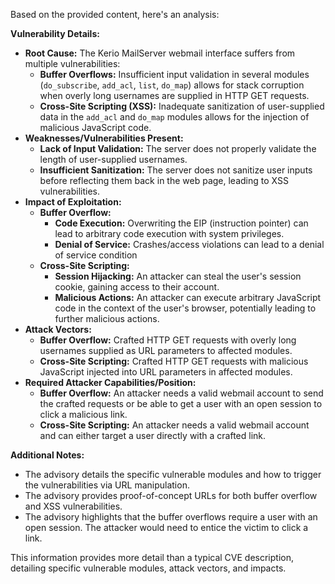 Based on the provided content, here's an analysis:

**Vulnerability Details:**

*   **Root Cause:** The Kerio MailServer webmail interface suffers from multiple vulnerabilities:
    *   **Buffer Overflows:**  Insufficient input validation in several modules (`do_subscribe`, `add_acl`, `list`, `do_map`) allows for stack corruption when overly long usernames are supplied in HTTP GET requests.
    *   **Cross-Site Scripting (XSS):**  Inadequate sanitization of user-supplied data in the `add_acl` and `do_map` modules allows for the injection of malicious JavaScript code.
*   **Weaknesses/Vulnerabilities Present:**
    *   **Lack of Input Validation:** The server does not properly validate the length of user-supplied usernames.
    *   **Insufficient Sanitization:** The server does not sanitize user inputs before reflecting them back in the web page, leading to XSS vulnerabilities.
*   **Impact of Exploitation:**
    *   **Buffer Overflow:**
        *   **Code Execution:** Overwriting the EIP (instruction pointer) can lead to arbitrary code execution with system privileges.
        *   **Denial of Service:**  Crashes/access violations can lead to a denial of service condition
    *   **Cross-Site Scripting:**
        *   **Session Hijacking:** An attacker can steal the user's session cookie, gaining access to their account.
        *   **Malicious Actions:** An attacker can execute arbitrary JavaScript code in the context of the user's browser, potentially leading to further malicious actions.
*   **Attack Vectors:**
    *   **Buffer Overflow:** Crafted HTTP GET requests with overly long usernames supplied as URL parameters to affected modules.
    *   **Cross-Site Scripting:** Crafted HTTP GET requests with malicious JavaScript injected into URL parameters in affected modules.
*   **Required Attacker Capabilities/Position:**
    *   **Buffer Overflow:** An attacker needs a valid webmail account to send the crafted requests or be able to get a user with an open session to click a malicious link.
    *   **Cross-Site Scripting:** An attacker needs a valid webmail account and can either target a user directly with a crafted link.

**Additional Notes:**

*   The advisory details the specific vulnerable modules and how to trigger the vulnerabilities via URL manipulation.
*   The advisory provides proof-of-concept URLs for both buffer overflow and XSS vulnerabilities.
*   The advisory highlights that the buffer overflows require a user with an open session. The attacker would need to entice the victim to click a link.

This information provides more detail than a typical CVE description, detailing specific vulnerable modules, attack vectors, and impacts.